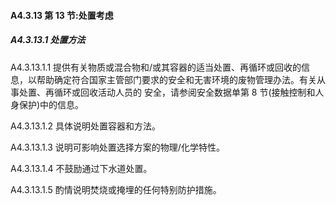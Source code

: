 <h4>A4.3.13 第 13 节:处置考虑</h4>
<h5>A4.3.13.1 处置方法</h5>
<p>A4.3.13.1.1 提供有关物质或混合物和/或其容器的适当处置、再循环或回收的信息，以帮助确定符合国家主管部门要求的安全和无害环境的废物管理办法。有关从事处置、再循环或回收活动人员的 安全，请参阅安全数据单第 8 节(接触控制和人身保护)中的信息。</p>
<p>A4.3.13.1.2 具体说明处置容器和方法。</p>
<p>A4.3.13.1.3 说明可影响处置选择方案的物理/化学特性。</p>
<p>A4.3.13.1.4 不鼓励通过下水道处置。</p>
<p>A4.3.13.1.5 酌情说明焚烧或掩埋的任何特别防护措施。</p>
